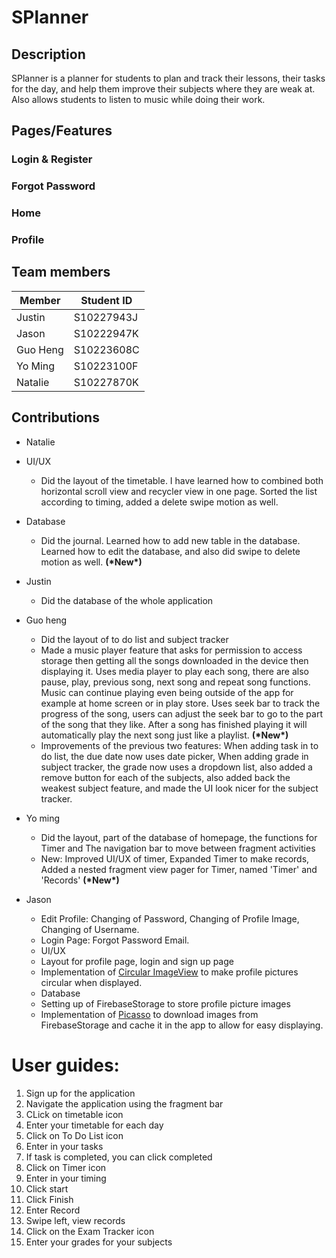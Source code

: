 # SPlanner

<!-- DESCRIPTION -->
## Description
SPlanner is a planner for students to plan and track their lessons, their tasks for the day,
and help them improve their subjects where they are weak at. Also allows students to listen to music while doing their
work.

<!-- Features -->
## Pages/Features
### Login & Register
### Forgot Password
### Home
### Profile

<!-- TEAM -->
## Team members

| Member      | Student ID   |
|-------------|--------------|
| Justin      | S10227943J   |
| Jason       | S10222947K   |
| Guo Heng    | S10223608C   |
| Yo Ming     | S10223100F   |
| Natalie     | S10227870K   |

<!-- CONTRIBUTION -->
## Contributions

* Natalie
* UI/UX
  * Did the layout of the timetable. I have learned how to combined both horizontal scroll view and recycler view in one page. Sorted the list according to timing, added a delete swipe motion as well. 

* Database
  * Did the journal. Learned how to add new table in the database. Learned how to edit the database, and also did swipe to delete motion as well. **(\*New\*)**
  
* Justin
  * Did the database of the whole application
  
* Guo heng
  * Did the layout of to do list and subject tracker 
  * Made a music player feature that asks for permission to access storage then getting all the songs downloaded in the device then displaying it. Uses media player
  to play each song, there are also pause, play, previous song, next song and repeat song functions. Music can continue
  playing even being outside of the app for example at home screen or in play store. Uses seek bar to track the progress
  of the song, users can adjust the seek bar to go to the part of the song that they like. After a song has finished
  playing it will automatically play the next song just like a playlist. **(\*New\*)**
  * Improvements of the previous two features:
  When adding task in to do list, the due date now uses date picker, When adding grade in subject tracker, the grade now
  uses a dropdown list, also added a remove button for each of the subjects, also added back the weakest subject feature,
  and made the UI look nicer for the subject tracker. 
   
* Yo ming
  * Did the layout, part of the database of homepage, the functions for Timer and The navigation bar to move between fragment activities 
  * New: Improved UI/UX of timer, Expanded Timer to make records, Added a nested fragment view pager for Timer, named 'Timer' and 'Records' **(\*New\*)**

* Jason
  * Edit Profile: Changing of Password, Changing of Profile Image, Changing of Username.
  * Login Page: Forgot Password Email.
  * UI/UX
   * Layout for profile page, login and sign up page
   * Implementation of [Circular ImageView][1] to make profile pictures circular when displayed.
  * Database
   * Setting up of FirebaseStorage to store profile picture images
   * Implementation of [Picasso][2] to download images from FirebaseStorage and cache it in the app to allow for easy displaying.
   
[1]: https://github.com/lopspower/CircularImageView "Circular ImageView"
[2]: https://github.com/square/picasso "Picasso"

# User guides:

1. Sign up for the application
2. Navigate the application using the fragment bar
3. CLick on timetable icon
4. Enter your timetable for each day
5. Click on To Do List icon
6. Enter in your tasks
7. If task is completed, you can click completed
8. Click on Timer icon
9. Enter in your timing
10. Click start
11. Click Finish
12. Enter Record
13. Swipe left, view records
14. Click on the Exam Tracker icon
15. Enter your grades for your subjects
